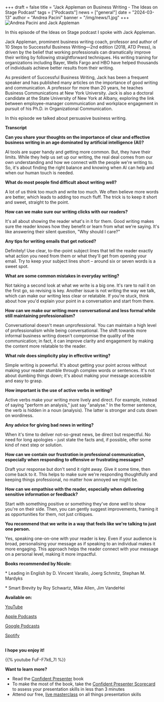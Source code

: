 +++
draft = false
title = "Jack Appleman on Business Writing - The Ideas on Stage Podcast"
tags = ["Podcasts"]
news = ["general"]
date = "2024-03-13"
author = "Andrea Pacini"
banner = "/img/news/1.jpg"
+++
![Andrea Pacini and Jack Appleman](/img/news/1.jpg "Andrea and Jack")

In this episode of the Ideas on Stage podcast I spoke with Jack Appleman. 

Jack Appleman, prominent business writing coach, professor and author of 10 Steps to Successful Business Writing—2nd edition (2018, ATD Press), is driven by the belief that working professionals can dramatically improve their writing by following straightforward techniques. His writing training for organizations including Bayer, Wells Fargo and HBO have helped thousands of individuals achieve better results from their writing.

As president of Successful Business Writing, Jack has been a frequent speaker and has published many articles on the importance of good writing and communication. A professor for more than 20 years, he teaches Business Communications at New York University. Jack is also a doctoral candidate at the State University of New York at Albany, exploring the link between employee-manager communication and workplace engagement in pursuit of his Ph.D. in Organizational Communication.

In this episode we talked about persuasive business writing. 

**Transcript**

**Can you share your thoughts on the importance of clear and effective business writing in an age dominated by artificial intelligence (AI)?**

AI tools are super handy and getting more common. But, they have their limits. While they help us set up our writing, the real deal comes from our own understanding and how we connect with the people we're writing to. So, it's about finding the right balance and knowing when AI can help and when our human touch is needed.

**What do most people find difficult about writing well?**

A lot of us think too much and write too much. We often believe more words are better, which leads to adding too much fluff. The trick is to keep it short and sweet, straight to the point.

**How can we make sure our writing clicks with our readers?**

It's all about showing the reader what's in it for them. Good writing makes sure the reader knows how they benefit or learn from what we're saying. It's like answering their silent question, "Why should I care?"

**Any tips for writing emails that get noticed?**

Definitely! Use clear, to-the-point subject lines that tell the reader exactly what action you need from them or what they'll get from opening your email. Try to keep your subject lines short – around six or seven words is a sweet spot.

**What are some common mistakes in everyday writing?**

Not taking a second look at what we write is a big one. It's rare to nail it on the first go, so revising is key. Another issue is not writing the way we talk, which can make our writing less clear or relatable. If you're stuck, think about how you'd explain your point in a conversation and start from there.

**How can we make our writing more conversational and less formal while still maintaining professionalism?**

Conversational doesn't mean unprofessional. You can maintain a high level of professionalism while being conversational. The shift towards more informal business writing doesn't compromise the quality of the communication; in fact, it can improve clarity and engagement by making the content more relatable to the reader.

**What role does simplicity play in effective writing?**

Simple writing is powerful. It's about getting your point across without making your reader stumble through complex words or sentences. It's not about dumbing things down; it's about making your message accessible and easy to grasp.

**How important is the use of active verbs in writing?**

Active verbs make your writing more lively and direct. For example, instead of saying "perform an analysis," just say "analyse." In the former sentence, the verb is hidden in a noun (analysis). The latter is stronger and cuts down on wordiness.

**Any advice for giving bad news in writing?**

When it's time to deliver not-so-great news, be direct but respectful. No need for long apologies – just state the facts and, if possible, offer some kind of next step or solution.

**How can we contain our frustration in professional communication, especially when responding to offensive or frustrating messages?**

Draft your response but don't send it right away. Give it some time, then come back to it. This helps to make sure we're responding thoughtfully and keeping things professional, no matter how annoyed we might be.

**How can we empathise with the reader, especially when delivering sensitive information or feedback?**

Start with something positive or something they've done well to show you're on their side. Then, you can gently suggest improvements, framing it as opportunities for them, not just critiques.

**You recommend that we write in a way that feels like we're talking to just one person.**

Yes, speaking one-on-one with your reader is key. Even if your audience is broad, personalising your message as if speaking to an individual makes it more engaging. This approach helps the reader connect with your message on a personal level, making it more impactful.

**Books recommended by Nicole:** 

\* Leading in English by D. Vincent Varallo, Joerg Schmitz, Stephan M. Mardyks 

\* Smart Brevity by Roy Schwartz, Mike Allen, Jim VandeHei 

**Available on:** 

[YouTube](https://youtu.be/FuF-F7k6_7I)

[Apple Podcasts](https://podcasts.apple.com/us/podcast/57-jack-appleman-on-business-writing-the-ideas-on/id1506050111?i=1000649050196)

[Google Podcasts ](https://podcasts.google.com/feed/aHR0cHM6Ly9hbmNob3IuZm0vcy8xYTRjNGFjYy9wb2RjYXN0L3Jzcw/episode/MWZlNzc0YmMtODViZS00ZmRmLTg5MDMtYzRkZmJhMzdmMjk1?sa=X&ved=0CAUQkfYCahcKEwiwtK3LnvGEAxUAAAAAHQAAAAAQAQ)

[Spotify](https://open.spotify.com/episode/77Y0j48uHUiSVFQdqQg46D)

\
**I hope you enjoy it!**

{{% youtube FuF-F7k6_7I %}}

**Want to learn more?** 

* Read the [Confident Presenter](https://amzn.eu/d/bKswMEe) book
* To make the most of the book, take the [Confident Presenter Scorecard](https://ideasonstage.com/score) to assess your presentation skills in less than 3 minutes
* Attend our free, [live masterclass](http://ideasonstageuk.eventbrite.com/) on all things presentation skills
